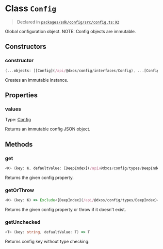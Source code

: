 # Class `Config`
> Declared in [`packages/sdk/config/src/config.ts:92`](https://github.com/dxos/protocols/blob/main/packages/sdk/config/src/config.ts#L92)


Global configuration object.
NOTE: Config objects are immutable.

## Constructors
### constructor
```ts
(...objects: [[Config](/api/@dxos/config/interfaces/Config), ...[Config](/api/@dxos/config/interfaces/Config)[]]) => [Config](/api/@dxos/config/classes/Config)
```
Creates an immutable instance.

## Properties
### values
Type: [Config](/api/@dxos/config/interfaces/Config)

Returns an immutable config JSON object.

## Methods
### get
```ts
<K> (key: K, defaultValue: [DeepIndex](/api/@dxos/config/types/DeepIndex)<[Config](/api/@dxos/config/interfaces/Config), [ParseKey](/api/@dxos/config/types/ParseKey)<K>, undefined>) => [DeepIndex](/api/@dxos/config/types/DeepIndex)<[Config](/api/@dxos/config/interfaces/Config), [ParseKey](/api/@dxos/config/types/ParseKey)<K>, undefined>
```
Returns the given config property.
### getOrThrow
```ts
<K> (key: K) => Exclude<[DeepIndex](/api/@dxos/config/types/DeepIndex)<[Config](/api/@dxos/config/interfaces/Config), [ParseKey](/api/@dxos/config/types/ParseKey)<K>, undefined>, undefined>
```
Returns the given config property or throw if it doesn't exist.
### getUnchecked
```ts
<T> (key: string, defaultValue: T) => T
```
Returns config key without type checking.